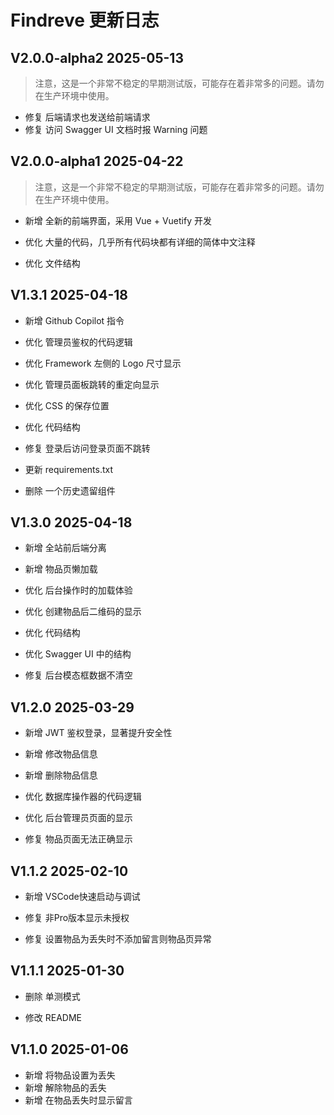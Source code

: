 # Findreve 更新日志

## V2.0.0-alpha2 2025-05-13
> 注意，这是一个非常不稳定的早期测试版，可能存在着非常多的问题。请勿在生产环境中使用。

-   修复 后端请求也发送给前端请求
-   修复 访问 Swagger UI 文档时报 Warning 问题

## V2.0.0-alpha1 2025-04-22
> 注意，这是一个非常不稳定的早期测试版，可能存在着非常多的问题。请勿在生产环境中使用。

-   新增 全新的前端界面，采用 Vue + Vuetify 开发

-   优化 大量的代码，几乎所有代码块都有详细的简体中文注释
-   优化 文件结构

## V1.3.1 2025-04-18
-   新增 Github Copilot 指令

-   优化 管理员鉴权的代码逻辑
-   优化 Framework 左侧的 Logo 尺寸显示
-   优化 管理员面板跳转的重定向显示
-   优化 CSS 的保存位置
-   优化 代码结构

-   修复 登录后访问登录页面不跳转

-   更新 requirements.txt

-   删除 一个历史遗留组件

## V1.3.0 2025-04-18
-   新增 全站前后端分离
-   新增 物品页懒加载

-   优化 后台操作时的加载体验
-   优化 创建物品后二维码的显示
-   优化 代码结构
-   优化 Swagger UI 中的结构

-   修复 后台模态框数据不清空

## V1.2.0 2025-03-29
-   新增 JWT 鉴权登录，显著提升安全性
-   新增 修改物品信息
-   新增 删除物品信息

-   优化 数据库操作器的代码逻辑
-   优化 后台管理员页面的显示

-   修复 物品页面无法正确显示

## V1.1.2 2025-02-10
-   新增 VSCode快速启动与调试

-   修复 非Pro版本显示未授权
-   修复 设置物品为丢失时不添加留言则物品页异常

## V1.1.1 2025-01-30
-   删除 单测模式

-   修改 README

## V1.1.0 2025-01-06
-   新增 将物品设置为丢失
-   新增 解除物品的丢失
-   新增 在物品丢失时显示留言